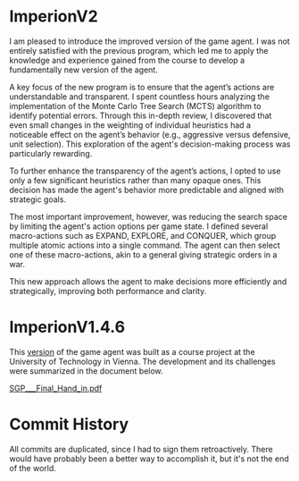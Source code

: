 # ImperionV2

I am pleased to introduce the improved version of the game agent. I was not entirely satisfied with the previous program, which led me to apply the knowledge and experience gained from the course to develop a fundamentally new version of the agent.

A key focus of the new program is to ensure that the agent’s actions are understandable and transparent. I spent countless hours analyzing the implementation of the Monte Carlo Tree Search (MCTS) algorithm to identify potential errors. Through this in-depth review, I discovered that even small changes in the weighting of individual heuristics had a noticeable effect on the agent’s behavior (e.g., aggressive versus defensive, unit selection). This exploration of the agent's decision-making process was particularly rewarding.

To further enhance the transparency of the agent’s actions, I opted to use only a few significant heuristics rather than many opaque ones. This decision has made the agent's behavior more predictable and aligned with strategic goals.

The most important improvement, however, was reducing the search space by limiting the agent's action options per game state. I defined several macro-actions such as EXPAND, EXPLORE, and CONQUER, which group multiple atomic actions into a single command. The agent can then select one of these macro-actions, akin to a general giving strategic orders in a war.

This new approach allows the agent to make decisions more efficiently and strategically, improving both performance and clarity.
 
# ImperionV1.4.6

This [version](https://github.com/moritzsattl/Imperion/commit/fa9e30595143c5ce33c6876533092c07a751a199) of the game agent was built as a course project at the University of Technology in Vienna. The development and its challenges were summarized in the document below.

[SGP___Final_Hand_in.pdf](https://github.com/user-attachments/files/17227309/SGP___Final_Hand_in.pdf)

# Commit History

All commits are duplicated, since I had to sign them retroactively. There would have probably been a better way to accomplish it, but it's not the end of the world.

